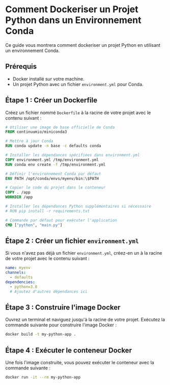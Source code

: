 
# Comment Dockeriser un Projet Python dans un Environnement Conda

Ce guide vous montrera comment dockeriser un projet Python en utilisant un environnement Conda.

## Prérequis

- Docker installé sur votre machine.
- Un projet Python avec un fichier `environment.yml` pour Conda.

## Étape 1 : Créer un Dockerfile

Créez un fichier nommé `Dockerfile` à la racine de votre projet avec le contenu suivant :

```Dockerfile
# Utiliser une image de base officielle de Conda
FROM continuumio/miniconda3

# Mettre à jour Conda
RUN conda update -n base -c defaults conda

# Installer les dépendances spécifiées dans environment.yml
COPY environment.yml /tmp/environment.yml
RUN conda env create -f /tmp/environment.yml

# Définir l'environnement Conda par défaut
ENV PATH /opt/conda/envs/myenv/bin:\$PATH

# Copier le code du projet dans le conteneur
COPY . /app
WORKDIR /app

# Installer les dépendances Python supplémentaires si nécessaire
# RUN pip install -r requirements.txt

# Commande par défaut pour exécuter l'application
CMD ["python", "main.py"]
```

## Étape 2 : Créer un fichier `environment.yml`

Si vous n'avez pas déjà un fichier `environment.yml`, créez-en un à la racine de votre projet avec le contenu suivant :

```yaml
name: myenv
channels:
  - defaults
dependencies:
  - python=3.8
  # Ajoutez d'autres dépendances ici
```

## Étape 3 : Construire l'image Docker

Ouvrez un terminal et naviguez jusqu'à la racine de votre projet. Exécutez la commande suivante pour construire l'image Docker :

```sh
docker build -t my-python-app .
```

## Étape 4 : Exécuter le conteneur Docker

Une fois l'image construite, vous pouvez exécuter le conteneur avec la commande suivante :

```sh
docker run -it --rm my-python-app
```